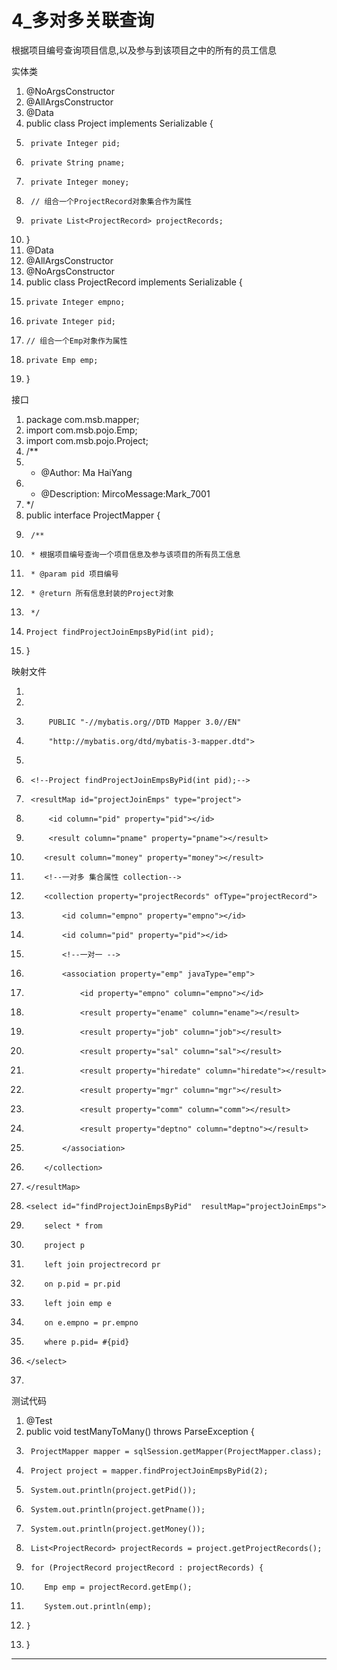 ﻿
# 4_多对多关联查询

根据项目编号查询项目信息,以及参与到该项目之中的所有的员工信息 

实体类 




1.  @NoArgsConstructor
2.  @AllArgsConstructor
3.  @Data
4.  public class Project  implements Serializable {
5.      private Integer pid;
6.      private String pname;
7.      private Integer money;
8.      // 组合一个ProjectRecord对象集合作为属性
9.      private List<ProjectRecord> projectRecords;
10. }
11. @Data
12. @AllArgsConstructor
13. @NoArgsConstructor
14. public class ProjectRecord implements Serializable {
15.     private Integer empno;
16.     private Integer pid;
17.     // 组合一个Emp对象作为属性
18.     private Emp emp;
19. }

 




接口 




1.  package com.msb.mapper;
2.  import com.msb.pojo.Emp;
3.  import com.msb.pojo.Project;
4.  /**
5.   * @Author: Ma HaiYang
6.   * @Description: MircoMessage:Mark_7001
7.   */
8.  public interface ProjectMapper {
9.      /**
10.      * 根据项目编号查询一个项目信息及参与该项目的所有员工信息
11.      * @param pid 项目编号
12.      * @return 所有信息封装的Project对象
13.      */
14.     Project findProjectJoinEmpsByPid(int pid);
15. }

 




映射文件 




1.  <?xml version="1.0" encoding="UTF-8" ?>
2.  <!DOCTYPE mapper
3.          PUBLIC "-//mybatis.org//DTD Mapper 3.0//EN"
4.          "http://mybatis.org/dtd/mybatis-3-mapper.dtd">
5.  <mapper namespace="com.msb.mapper.ProjectMapper">
6.      <!--Project findProjectJoinEmpsByPid(int pid);-->
7.      <resultMap id="projectJoinEmps" type="project">
8.          <id column="pid" property="pid"></id>
9.          <result column="pname" property="pname"></result>
10.         <result column="money" property="money"></result>
11.         <!--一对多 集合属性 collection-->
12.         <collection property="projectRecords" ofType="projectRecord">
13.             <id column="empno" property="empno"></id>
14.             <id column="pid" property="pid"></id>
15.             <!--一对一 -->
16.             <association property="emp" javaType="emp">
17.                 <id property="empno" column="empno"></id>
18.                 <result property="ename" column="ename"></result>
19.                 <result property="job" column="job"></result>
20.                 <result property="sal" column="sal"></result>
21.                 <result property="hiredate" column="hiredate"></result>
22.                 <result property="mgr" column="mgr"></result>
23.                 <result property="comm" column="comm"></result>
24.                 <result property="deptno" column="deptno"></result>
25.             </association>
26.         </collection>
27.     </resultMap>
28.     <select id="findProjectJoinEmpsByPid"  resultMap="projectJoinEmps">
29.         select * from
30.         project p
31.         left join projectrecord pr
32.         on p.pid = pr.pid
33.         left join emp e
34.         on e.empno = pr.empno
35.         where p.pid= #{pid}
36.     </select>
37. </mapper>

 

测试代码 







1.  @Test
2.  public void testManyToMany() throws ParseException {
3.      ProjectMapper mapper = sqlSession.getMapper(ProjectMapper.class);
4.      Project project = mapper.findProjectJoinEmpsByPid(2);
5.      System.out.println(project.getPid());
6.      System.out.println(project.getPname());
7.      System.out.println(project.getMoney());
8.      List<ProjectRecord> projectRecords = project.getProjectRecords();
9.      for (ProjectRecord projectRecord : projectRecords) {
10.         Emp emp = projectRecord.getEmp();
11.         System.out.println(emp);
12.     }
13. }

 




















































































------------------------------------------------------------

